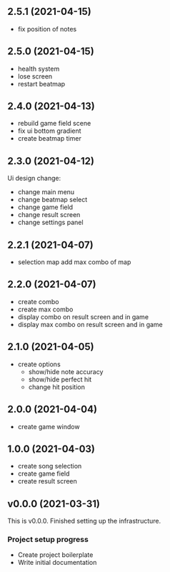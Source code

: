 ## 2.5.1 (2021-04-15)

- fix position of notes

## 2.5.0 (2021-04-15)

- health system
- lose screen
- restart beatmap

## 2.4.0 (2021-04-13)

- rebuild game field scene
- fix ui bottom gradient
- create beatmap timer

## 2.3.0 (2021-04-12)

Ui design change:

- change main menu
- change beatmap select
- change game field
- change result screen
- change settings panel

## 2.2.1 (2021-04-07)

- selection map add max combo of map

## 2.2.0 (2021-04-07)

- create combo
- create max combo
- display combo on result screen and in game
- display max combo on result screen and in game

## 2.1.0 (2021-04-05)

- create options
  - show/hide note accuracy
  - show/hide perfect hit
  - change hit position

## 2.0.0 (2021-04-04)

- create game window

## 1.0.0 (2021-04-03)

- create song selection
- create game field
- create result screen

## v0.0.0 (2021-03-31)

This is v0.0.0. Finished setting up the infrastructure.

### Project setup progress

- Create project boilerplate
- Write initial documentation
